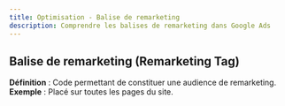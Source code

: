 ```yaml
---
title: Optimisation - Balise de remarketing
description: Comprendre les balises de remarketing dans Google Ads
---
```


## Balise de remarketing (Remarketing Tag)
**Définition** : Code permettant de constituer une audience de remarketing.  
**Exemple** : Placé sur toutes les pages du site.